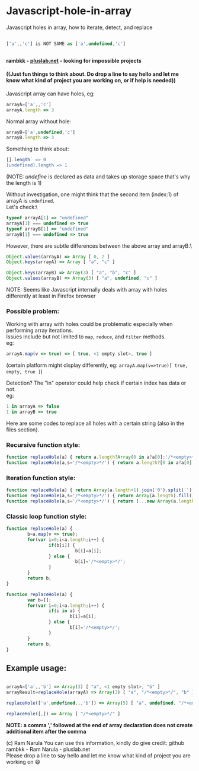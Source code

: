 # Javascript-hole-in-array
Javascript holes in array, how to iterate, detect, and replace

```JavaScript
  
['a',,'c'] is NOT SAME as ['a',undefined,'c']
  
```

**rambkk - [pluslab.net](https://pluslab.net/blog/) - looking for impossible projects**
#### ((Just fun things to think about. Do drop a line to say hello and let me know what kind of project you are working on, or if help is needed))

Javascript array can have holes, eg:
```JavaScript
arrayA=['a',,'c']
arrayA.length => 3
```
Normal array without hole:
```JavaScript
arrayB=['a',undefined,'c']
arrayB.length => 3
```
Something to think about:
```JavaScript
[].length` => 0
[undefined].length => 1
```
(NOTE: *undefine* is declared as data and takes up storage space that's why the length is 1)

Without investigation, one might think that the second item (index:1) of arrayA is `undefined`.\
Let's check:\
```JavaScript
typeof arrayA[1] => "undefined"
arrayA[1] === undefined => true
typeof arrayB[1] => "undefined"
arrayB[1] === undefined => true
```

However, there are subtle differences between the above array and arrayB.\
```JavaScript
Object.values(arrayA) => Array [ 0, 2 ]
Object.keys(arrayA) => Array [ "a", "c" ]

Object.keys(arrayB) => Array(3) [ "a", "b", "c" ]
Object.values(arrayB) => Array(3) [ "a", undefined, "c" ]
```
NOTE: Seems like Javascript internally deals with array with holes differently at least in Firefox browser

### Possible problem:
Working with array with holes could be problematic especially when performing array iterations.\
Issues include but not limited to `map`, `reduce`, and `filter` methods.\
eg:

```JavaScript
arrayA.map(v => true) => [ true, <1 empty slot>, true ]
```
(certain platform might display differently, eg: `arrayA.map(v=>true)[ true, empty, true ]`)

Detection? The "in" operator could help check if certain index has data or not.\
eg:
```JavaScript
1 in arrayA => false
1 in arrayB => true
```

Here are some codes to replace all holes with a certain string (also in the files section).

### Recursive function style:
```JavaScript
function replaceHole(a) { return a.length?Array(0 in a?a[0]:'/*<empty>*/').concat(replaceHole(a.slice(1)):[]; }
function replaceHole(a,s='/*<empty>*/') { return a.length?[0 in a?a[0]:s, ...replaceHole(a.slice(1))]:[]; }
```

### Iteration function style:
```JavaScript
function replaceHole(a) { return Array(a.length+1).join('0').split('').map((_,k)=>k in a?a[k]:'/*<empty>*/'); }
function replaceHole(a,s='/*<empty>*/') { return Array(a.length).fill().map((_,k)=>k in a?a[k]:s); }
function replaceHole(a,s='/*<empty>*/') { return [...new Array(a.length)].map((_,k)=>k in a?a[k]:s); }
```

### Classic loop function style:
```JavaScript
function replaceHole(a) {
        b=a.map(v => true);
        for(var i=0;i<a.length;i++) {
                if(b[i]) { 
                          b[i]=a[i]; 
                } else {
                          b[i]='/*<empty>*/';
                }
        }
        return b;
}
```
```JavaScript
function replaceHole(a) {
        var b=[];
        for(var i=0;i<a.length;i++) {
                if(i in a) {
                        b[i]=a[i];
                } else {
                        b[i]='/*<empty>*/';
                }
        }
        return b;
}
```

## Example usage:
```JavaScript

arrayA=['a',,'b'] => Array(3) [ "a", <1 empty slot>, "b" ]
arrayResult=replaceHole(arrayA) => Array(3) [ "a", "/*<empty>*/", "b" ]

replaceHole(['a',undefined,,,'b']) => Array(5) [ "a", undefined, "/*<empty>*/", "/*<empty>*/", "b" ]

replaceHole([,]) => Array [ "/*<empty>*/" ]
```
**NOTE: a comma ',' followed at the end of array declaration does not create additional item after the comma**

(c) Ram Narula You can use this information, kindly do give credit: github rambkk - Ram Narula - pluslab.net  
Please drop a line to say hello and let me know what kind of project you are working on 😄
